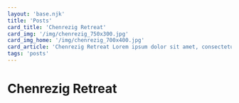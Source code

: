 ```yaml
---
layout: 'base.njk'
title: 'Posts'
card_title: 'Chenrezig Retreat'
card_img: '/img/chenrezig_750x300.jpg'
card_img_home: '/img/chenrezig_700x400.jpg'
card_article: 'Chenrezig Retreat Lorem ipsum dolor sit amet, consectetur adipisicing elit. Reiciendis aliquid atque, nulla? Quos cum ex quis soluta, a laboriosam. Dicta expedita corporis animi vero voluptate voluptatibus possimus, veniam magni quis'
tags: 'posts'
---
```


# Chenrezig Retreat
